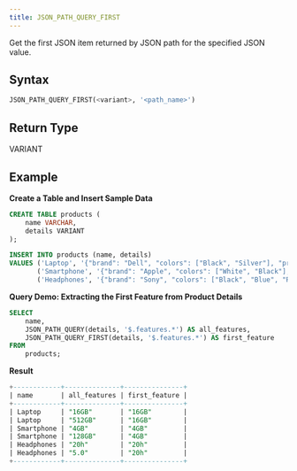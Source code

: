 ```yaml
---
title: JSON_PATH_QUERY_FIRST
---
```


Get the first JSON item returned by JSON path for the specified JSON value. 

## Syntax

```sql
JSON_PATH_QUERY_FIRST(<variant>, '<path_name>')
```


## Return Type

VARIANT

## Example

**Create a Table and Insert Sample Data**

```sql
CREATE TABLE products (
    name VARCHAR,
    details VARIANT
);

INSERT INTO products (name, details)
VALUES ('Laptop', '{"brand": "Dell", "colors": ["Black", "Silver"], "price": 1200, "features": {"ram": "16GB", "storage": "512GB"}}'),
       ('Smartphone', '{"brand": "Apple", "colors": ["White", "Black"], "price": 999, "features": {"ram": "4GB", "storage": "128GB"}}'),
       ('Headphones', '{"brand": "Sony", "colors": ["Black", "Blue", "Red"], "price": 150, "features": {"battery": "20h", "bluetooth": "5.0"}}');
```

**Query Demo: Extracting the First Feature from Product Details**

```sql
SELECT
    name,
    JSON_PATH_QUERY(details, '$.features.*') AS all_features,
    JSON_PATH_QUERY_FIRST(details, '$.features.*') AS first_feature
FROM
    products;
```

**Result**

```sql
+------------+--------------+---------------+
| name       | all_features | first_feature |
+------------+--------------+---------------+
| Laptop     | "16GB"       | "16GB"        |
| Laptop     | "512GB"      | "16GB"        |
| Smartphone | "4GB"        | "4GB"         |
| Smartphone | "128GB"      | "4GB"         |
| Headphones | "20h"        | "20h"         |
| Headphones | "5.0"        | "20h"         |
+------------+--------------+---------------+
```